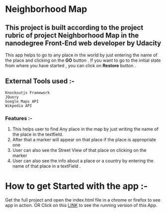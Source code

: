 # Neighborhood Map

## This project is built according to the project rubric of project Neighborhood Map in the nanodegree Front-End web developer by Udacity
This app helps to go to any place in the world by just entering the name of the place and clicking on the **GO** button . If you want to go to the initial state from where you have started , you can click on **Restore** button .

## External Tools used :-
	Knockoutjs Framework
	JQuery
	Google Maps API
	Wikpedia API

### Features :-
1. This helps user to find Any place in the map by just writing the name of the place in the textfield.
2. After that a marker will appear on that place if the place is appropriate one
3. User can also see the Street View of that place on clicking on the marker 
4. User can also see the info about a place or a country by entering the name of that place in a textField . 

# How to get Started with the app :-
Get the full project and open the index.html file in a chrome or firefox to see app in action. 
					OR
Click on this [LINK](https://born2bdev.github.io/Udacity-Neighborhood-Map/) to see the running version of this App.
